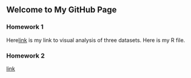 ## Welcome to My GitHub Page


### Homework 1
Here[link](file:///Users/larahos/Desktop/Homework1-LaraHos.html) is my link to visual analysis of three datasets.
Here is my R file.
### Homework 2

[link](https://moodle.boun.edu.tr/login/)
